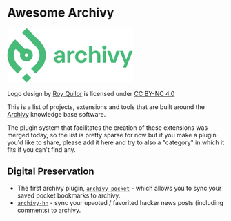 # Awesome Archivy

![logo](https://raw.githubusercontent.com/archivy/archivy/master/docs/img/logo.png)

Logo design by [Roy Quilor](https://www.quilor.com/) is licensed under [CC BY-NC 4.0](https://creativecommons.org/licenses/by-nc/4.0)

This is a list of projects, extensions and tools that are built around the [Archivy](https://archivy.github.io) knowledge base software.

The plugin system that facilitates the creation of these extensions was merged today, so the list is pretty sparse for now but if you make a plugin you'd like to share, please add it here and try to also a "category" in which it fits if you can't find any.


## Digital Preservation

- The first archivy plugin, [`archivy-pocket`](https://github.com/archivy/archivy-pocket) - which allows you to sync your saved pocket bookmarks to archivy.
- [`archivy-hn`](https://github.com/archivy/archivy-hn) - sync your upvoted / favorited hacker news posts (including comments) to archivy. 
